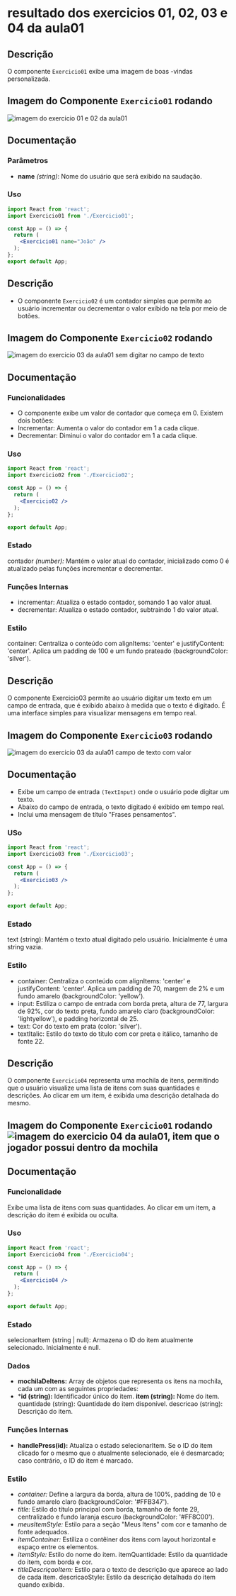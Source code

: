 ﻿# resultado dos exercicios 01, 02, 03 e 04 da aula01

## Descrição
O componente `Exercicio01` exibe uma imagem de boas -vindas personalizada.

## Imagem do Componente `Exercicio01` rodando
![imagem do exercicio 01 e 02 da aula01](/aula01/images/exercicio-01_02.png)

## Documentação

### Parâmetros
- **name** *(string)*: Nome do usuário que será exibido na saudação.

### Uso
```jsx
import React from 'react';
import Exercicio01 from './Exercicio01';

const App = () => {
  return (
    <Exercicio01 name="João" />
  );
};
export default App;
```
## Descrição
- O componente `Exercicio02` é um contador simples que permite ao usuário incrementar ou decrementar o valor exibido na tela por meio de botões.

## Imagem do Componente `Exercicio02` rodando
![imagem do exercicio 03 da aula01 sem digitar no campo de texto](/aula01//images/exercicio-03.png)

## Documentação

### Funcionalidades
- O componente exibe um valor de contador que começa em 0.
Existem dois botões:
- Incrementar: Aumenta o valor do contador em 1 a cada clique.
- Decrementar: Diminui o valor do contador em 1 a cada clique.

### Uso
```jsx
import React from 'react';
import Exercicio02 from './Exercicio02';

const App = () => {
  return (
    <Exercicio02 />
  );
};

export default App;
```
### Estado
contador *(number):* Mantém o valor atual do contador, inicializado como 0 é atualizado pelas funções incrementar e decrementar.
### Funções Internas
- incrementar: Atualiza o estado contador, somando 1 ao valor atual.
- decrementar: Atualiza o estado contador, subtraindo 1 do valor atual.
### Estilo
container: Centraliza o conteúdo com alignItems: 'center' e justifyContent: 'center'. Aplica um padding de 100 e um fundo prateado (backgroundColor: 'silver').

## Descrição
O componente Exercicio03 permite ao usuário digitar um texto em um campo de entrada, que é exibido abaixo à medida que o texto é digitado. É uma interface simples para visualizar mensagens em tempo real.

## Imagem do Componente `Exercicio03` rodando
![imagem do exercicio 03 da aula01 campo de texto com valor](/aula01/images/exercicio-03-digitado.png)

## Documentação
- Exibe um campo de entrada `(TextInput)` onde o usuário pode digitar um texto.
- Abaixo do campo de entrada, o texto digitado é exibido em tempo real.
- Inclui uma mensagem de título "Frases pensamentos".

### USo
```jsx
import React from 'react';
import Exercicio03 from './Exercicio03';

const App = () => {
  return (
    <Exercicio03 />
  );
};

export default App;
```
### Estado
text (string): Mantém o texto atual digitado pelo usuário. Inicialmente é uma string vazia.

### Estilo
- container: Centraliza o conteúdo com alignItems: 'center' e justifyContent: 'center'. Aplica um padding de 70, margem de 2% e um fundo amarelo (backgroundColor: 'yellow').
- input: Estiliza o campo de entrada com borda preta, altura de 77, largura de 92%, cor do texto preta, fundo amarelo claro (backgroundColor: 'lightyellow'), e padding horizontal de 25.
- text: Cor do texto em prata (color: 'silver').
- textItalic: Estilo do texto do título com cor preta e itálico, tamanho de fonte 22.


## Descrição
O componente `Exercicio04` representa uma mochila de itens, permitindo que o usuário visualize uma lista de itens com suas quantidades e descrições. Ao clicar em um item, é exibida uma descrição detalhada do mesmo.

## Imagem do Componente `Exercicio01` rodando![imagem do exercicio 04 da aula01, item que o jogador possui dentro da mochila](/aula01/images/exercicio-04.png)

## Documentação

### Funcionalidade
Exibe uma lista de itens com suas quantidades.
Ao clicar em um item, a descrição do item é exibida ou oculta.

### Uso
```jsx
import React from 'react';
import Exercicio04 from './Exercicio04';

const App = () => {
  return (
    <Exercicio04 />
  );
};

export default App;
```
### Estado
selecionarItem (string | null): Armazena o ID do item atualmente selecionado. Inicialmente é null.

### Dados
- **mochilaDeItens:** Array de objetos que representa os itens na mochila, cada um com as seguintes propriedades:
- ***id (string):** Identificador único do item.
**item (string):** Nome do item.
quantidade (string): Quantidade do item disponível.
descricao (string): Descrição do item.

### Funções Internas
- **handlePress(id):** Atualiza o estado selecionarItem. Se o ID do item clicado for o mesmo que o atualmente selecionado, ele é desmarcado; caso contrário, o ID do item é marcado.

### Estilo
- *container:* Define a largura da borda, altura de 100%, padding de 10 e fundo amarelo claro (backgroundColor: '#FFB347').
- *title:* Estilo do título principal com borda, tamanho de fonte 29, centralizado e fundo laranja escuro (backgroundColor: '#FF8C00').
- *meusItemStyle:* Estilo para a seção "Meus Itens" com cor e tamanho de fonte adequados.
- *itemContainer:* Estiliza o contêiner dos itens com layout horizontal e espaço entre os elementos.
- *itemStyle:* Estilo do nome do item.
itemQuantidade: Estilo da quantidade do item, com borda e cor.
- *titleDescriçaoItem:* Estilo para o texto de descrição que aparece ao lado de cada item.
descricaoStyle: Estilo da descrição detalhada do item quando exibida.
